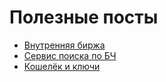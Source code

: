 # Полезные посты

* [Внутренняя биржа](market.md)
* [Сервис поиска по БЧ](golos-history.md)
* [Кошелёк и ключи](wallet.md)

